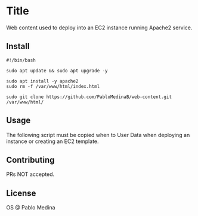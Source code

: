 # Title

Web content used to deploy into an EC2 instance running Apache2 service.

## Install

```
#!/bin/bash

sudo apt update && sudo apt upgrade -y

sudo apt install -y apache2
sudo rm -f /var/www/html/index.html

sudo git clone https://github.com/PabloMedinaB/web-content.git /var/www/html/
```

## Usage

The following script must be copied when to User Data when deploying an instance or creating an EC2 template.

## Contributing

PRs NOT accepted.

## License

OS  @  Pablo Medina
